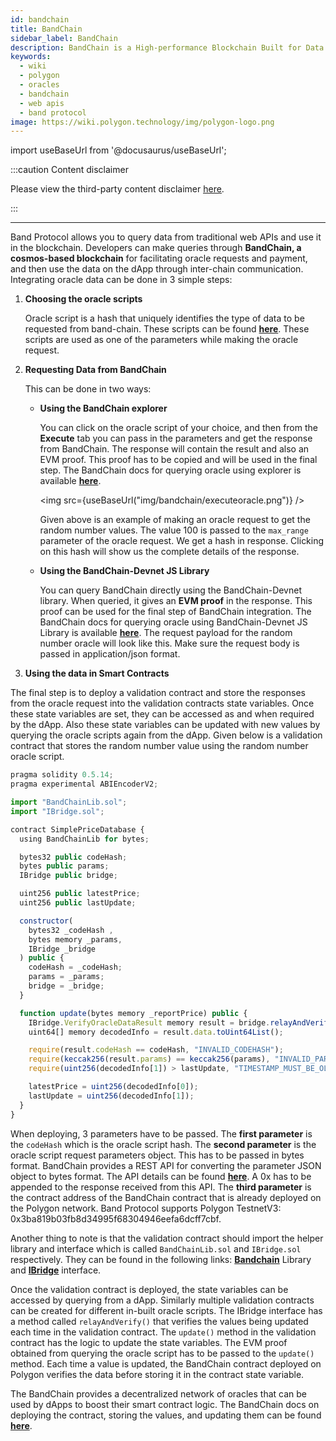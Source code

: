 ```yaml
---
id: bandchain
title: BandChain
sidebar_label: BandChain
description: BandChain is a High-performance Blockchain Built for Data Oracle to query data from traditional web APIs
keywords:
  - wiki
  - polygon
  - oracles
  - bandchain
  - web apis
  - band protocol
image: https://wiki.polygon.technology/img/polygon-logo.png
---
```


import useBaseUrl from '@docusaurus/useBaseUrl';

:::caution Content disclaimer

Please view the third-party content disclaimer [<ins>here</ins>](https://github.com/maticnetwork/matic-docs/blob/master/CONTENT_DISCLAIMER.md).

:::

---

Band Protocol allows you to query data from traditional web APIs and use it in the blockchain. Developers can make queries through **BandChain, a cosmos-based blockchain** for facilitating oracle requests and payment, and then use the data on the dApp through inter-chain communication. Integrating oracle data can be done in 3 simple steps:

1. **Choosing the oracle scripts**

    Oracle script is a hash that uniquely identifies the type of data to be requested from band-chain. These scripts can be found [**here**](https://guanyu-devnet.cosmoscan.io/oracle-scripts). These scripts are used as one of the parameters while making the oracle request.

2. **Requesting Data from BandChain**

    This can be done in two ways:

    - **Using the BandChain explorer**

        You can click on the oracle script of your choice, and then from the **Execute** tab you can pass in the parameters and get the response from BandChain. The response will contain the result and also an EVM proof. This proof has to be copied and will be used in the final step. The BandChain docs for querying oracle using explorer is available [**here**](https://docs.bandchain.org/dapp-developers/requesting-data-from-bandchain/requesting-data-via-explorer).

        <img src={useBaseUrl("img/bandchain/executeoracle.png")} />

        Given above is an example of making an oracle request to get the random number values. The value 100 is passed to the `max_range` parameter of the oracle request. We get a hash in response. Clicking on this hash will show us the complete details of the response.

    - **Using the BandChain-Devnet JS Library**

        You can query BandChain directly using the BandChain-Devnet library. When queried, it gives an **EVM proof** in the response. This proof can be used for the final step of BandChain integration. The BandChain docs for querying oracle using BandChain-Devnet JS Library is available [**here**](https://docs.bandchain.org/dapp-developers/requesting-data-from-bandchain/requesting-data-via-js-library). The request payload for the random number oracle will look like this. Make sure the request body is passed in application/json format.

3. **Using the data in Smart Contracts**

  The final step is to deploy a validation contract and store the responses from the oracle request into the validation contracts state variables. Once these state variables are set, they can be accessed as and when required by the dApp. Also these state variables can be updated with new values by querying the oracle scripts again from the dApp. Given below is a validation contract that stores the random number value using the random number oracle script.

  ```jsx
  pragma solidity 0.5.14;
  pragma experimental ABIEncoderV2;

  import "BandChainLib.sol";
  import "IBridge.sol";

  contract SimplePriceDatabase {
    using BandChainLib for bytes;

    bytes32 public codeHash;
    bytes public params;
    IBridge public bridge;

    uint256 public latestPrice;
    uint256 public lastUpdate;

    constructor(
      bytes32 _codeHash ,
      bytes memory _params,
      IBridge _bridge
    ) public {
      codeHash = _codeHash;
      params = _params;
      bridge = _bridge;
    }

    function update(bytes memory _reportPrice) public {
      IBridge.VerifyOracleDataResult memory result = bridge.relayAndVerify(_reportPrice);
      uint64[] memory decodedInfo = result.data.toUint64List();

      require(result.codeHash == codeHash, "INVALID_CODEHASH");
      require(keccak256(result.params) == keccak256(params), "INVALID_PARAMS");
      require(uint256(decodedInfo[1]) > lastUpdate, "TIMESTAMP_MUST_BE_OLDER_THAN_THE_LAST_UPDATE");

      latestPrice = uint256(decodedInfo[0]);
      lastUpdate = uint256(decodedInfo[1]);
    }
  }
  ```

  When deploying, 3 parameters have to be passed. The **first parameter** is the `codeHash` which is the oracle script hash. The **second parameter** is the oracle script request parameters object. This has to be passed in bytes format. BandChain provides a REST API for converting the parameter JSON object to bytes format. The API details can be found [**here**](https://docs.bandchain.org/references/encoding-params). A 0x has to be appended to the response received from this API. The **third parameter** is the contract address of the BandChain contract that is already deployed on the Polygon network. Band Protocol supports Polygon TestnetV3: 0x3ba819b03fb8d34995f68304946eefa6dcff7cbf.

  Another thing to note is that the validation contract should import the helper library and interface which is called `BandChainLib.sol` and `IBridge.sol` respectively. They can be found in the following links: [**Bandchain**](https://docs.bandchain.org/references/bandchainlib-library) Library and [**IBridge**](https://docs.bandchain.org/references/ibridge-interface) interface.

  Once the validation contract is deployed, the state variables can be accessed by querying from a dApp. Similarly multiple validation contracts can be created for different in-built oracle scripts. The IBridge interface has a method called `relayAndVerify()` that verifies the values being updated each time in the validation contract. The `update()` method in the validation contract has the logic to update the state variables. The EVM proof obtained from querying the oracle script has to be passed to the `update()` method. Each time a value is updated, the BandChain contract deployed on Polygon verifies the data before storing it in the contract state variable.

  The BandChain provides a decentralized network of oracles that can be used by dApps to boost their smart contract logic. The BandChain docs on deploying the contract, storing the values, and updating them can be found [**here**](https://docs.bandchain.org/dapp-developers/requesting-data-from-bandchain/requesting-data-via-js-library).